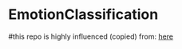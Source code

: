 # EmotionClassification


#this repo is highly influenced (copied) from: <a href="https://github.com/rohitsingh02/kaggle-feedback-english-language-learning-1st-place-solution">here</a> <href >
